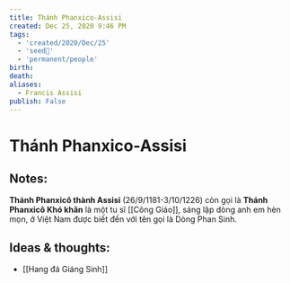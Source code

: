 ```yaml
---
title: Thánh Phanxico-Assisi
created: Dec 25, 2020 9:46 PM
tags:
  - 'created/2020/Dec/25'
  - 'seed🥜'
  - 'permanent/people'
birth: 
death: 
aliases:
  - Francis Assisi
publish: False
---
```

# Thánh Phanxico-Assisi

## Notes:
**Thánh Phanxicô thành Assisi** (26/9/1181-3/10/1226) còn gọi là **Thánh Phanxicô Khó khăn** là một tu sĩ [[Công Giáo]], sáng lập dòng anh em hèn mọn, ở Việt Nam được biết đến với tên gọi là Dòng Phan Sinh.

## Ideas & thoughts:
- [[Hang đá Giáng Sinh]]
